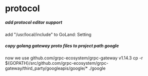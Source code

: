 # protocol

##### add protocol editor support
add "/usr/local/include" to GoLand: <Protobuf Support> Setting

##### copy golang gateway proto files to project path google
now we use github.com/grpc-ecosystem/grpc-gateway v1.14.3
cp -r ${GOPATH}/src/github.com/grpc-ecosystem/grpc-gateway/third_party/googleapis/google/* ./google
